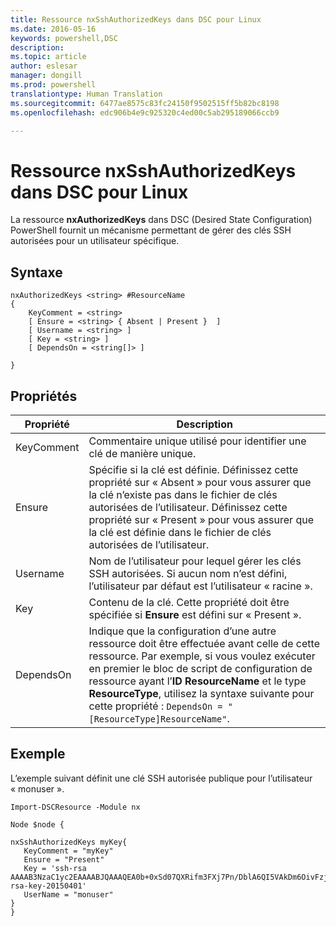 ```yaml
---
title: Ressource nxSshAuthorizedKeys dans DSC pour Linux
ms.date: 2016-05-16
keywords: powershell,DSC
description: 
ms.topic: article
author: eslesar
manager: dongill
ms.prod: powershell
translationtype: Human Translation
ms.sourcegitcommit: 6477ae8575c83fc24150f9502515ff5b82bc8198
ms.openlocfilehash: edc906b4e9c925320c4ed00c5ab295189066ccb9

---
```


# Ressource nxSshAuthorizedKeys dans DSC pour Linux

La ressource **nxAuthorizedKeys** dans DSC (Desired State Configuration) PowerShell fournit un mécanisme permettant de gérer des clés SSH autorisées pour un utilisateur spécifique.

## Syntaxe

```
nxAuthorizedKeys <string> #ResourceName
{
    KeyComment = <string>
    [ Ensure = <string> { Absent | Present }  ]
    [ Username = <string> ]
    [ Key = <string> ]
    [ DependsOn = <string[]> ]

}
```

## Propriétés

|  Propriété |  Description | 
|---|---|
| KeyComment| Commentaire unique utilisé pour identifier une clé de manière unique.| 
| Ensure| Spécifie si la clé est définie. Définissez cette propriété sur « Absent » pour vous assurer que la clé n’existe pas dans le fichier de clés autorisées de l’utilisateur. Définissez cette propriété sur « Present » pour vous assurer que la clé est définie dans le fichier de clés autorisées de l’utilisateur.| 
| Username| Nom de l’utilisateur pour lequel gérer les clés SSH autorisées. Si aucun nom n’est défini, l’utilisateur par défaut est l’utilisateur « racine ».| 
| Key| Contenu de la clé. Cette propriété doit être spécifiée si **Ensure** est défini sur « Present ».| 
| DependsOn | Indique que la configuration d’une autre ressource doit être effectuée avant celle de cette ressource. Par exemple, si vous voulez exécuter en premier le bloc de script de configuration de ressource ayant l’**ID** **ResourceName** et le type **ResourceType**, utilisez la syntaxe suivante pour cette propriété : `DependsOn = "[ResourceType]ResourceName"`.| 

## Exemple

L’exemple suivant définit une clé SSH autorisée publique pour l’utilisateur « monuser ».

```
Import-DSCResource -Module nx 

Node $node {

nxSshAuthorizedKeys myKey{
   KeyComment = "myKey"
   Ensure = "Present"
   Key = 'ssh-rsa AAAAB3NzaC1yc2EAAAABJQAAAQEA0b+0xSd07QXRifm3FXj7Pn/DblA6QI5VAkDm6OivFzj3U6qGD1VJ6AAxWPCyMl/qhtpRtxZJDu/TxD8AyZNgc8aN2CljN1hOMbBRvH2q5QPf/nCnnJRaGsrxIqZjyZdYo9ZEEzjZUuMDM5HI1LA9B99k/K6PK2Bc1NLivpu7nbtVG2tLOQs+GefsnHuetsRMwo/+c3LtwYm9M0XfkGjYVCLO4CoFuSQpvX6AB3TedUy6NZ0iuxC0kRGg1rIQTwSRcw+McLhslF0drs33fw6tYdzlLBnnzimShMuiDWiT37WqCRovRGYrGCaEFGTG2e0CN8Co8nryXkyWc6NSDNpMzw== rsa-key-20150401'
   UserName = "monuser"
} 
}
```




<!--HONumber=Jun16_HO4-->


